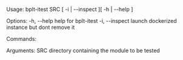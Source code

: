 Usage:
    bplt-itest SRC [ -i | --inspect ][ -h | --help ]

Options:
    -h, --help              help for bplt-itest
    -i, --inspect           launch dockerized instance but dont remove it

Commands:

Arguments:
    SRC                     directory containing the module to be tested
